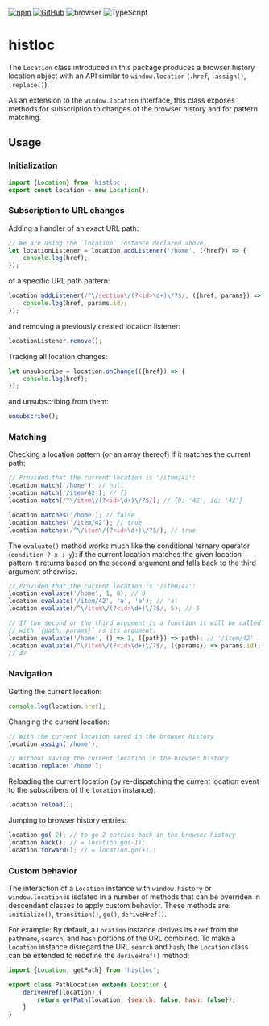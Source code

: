 [![npm](https://img.shields.io/npm/v/histloc?labelColor=royalblue&color=royalblue&style=flat-square)](https://www.npmjs.com/package/histloc) [![GitHub](https://img.shields.io/badge/-GitHub-royalblue?labelColor=royalblue&color=royalblue&style=flat-square&logo=github)](https://github.com/axtk/histloc) ![browser](https://img.shields.io/badge/browser-✓-345?labelColor=345&color=345&style=flat-square) ![TypeScript](https://img.shields.io/badge/TypeScript-✓-345?labelColor=345&color=345&style=flat-square)

# histloc

The `Location` class introduced in this package produces a browser history location object with an API similar to `window.location` (`.href`, `.assign()`, `.replace()`).

As an extension to the `window.location` interface, this class exposes methods for subscription to changes of the browser history and for pattern matching.

## Usage

### Initialization

```js
import {Location} from 'histloc';
export const location = new Location();
```

### Subscription to URL changes

Adding a handler of an exact URL path:

```js
// We are using the `location` instance declared above.
let locationListener = location.addListener('/home', ({href}) => {
    console.log(href);
});
```

of a specific URL path pattern:

```js
location.addListener(/^\/section\/(?<id>\d+)\/?$/, ({href, params}) => {
    console.log(href, params.id);
});
```

and removing a previously created location listener:

```js
locationListener.remove();
```

Tracking all location changes:

```js
let unsubscribe = location.onChange(({href}) => {
    console.log(href);
});
```

and unsubscribing from them:

```js
unsubscribe();
```

### Matching

Checking a location pattern (or an array thereof) if it matches the current path:

```js
// Provided that the current location is '/item/42':
location.match('/home'); // null
location.match('/item/42'); // {}
location.match(/^\/item\/(?<id>\d+)\/?$/); // {0: '42', id: '42'}

location.matches('/home'); // false
location.matches('/item/42'); // true
location.matches(/^\/item\/(?<id>\d+)\/?$/); // true
```

The `evaluate()` method works much like the conditional ternary operator (`condition ? x : y`): if the current location matches the given location pattern it returns based on the second argument and falls back to the third argument otherwise.

```js
// Provided that the current location is '/item/42':
location.evaluate('/home', 1, 0); // 0
location.evaluate('/item/42', 'a', 'b'); // 'a'
location.evaluate(/^\/item\/(?<id>\d+)\/?$/, 5); // 5

// If the second or the third argument is a function it will be called
// with `{path, params}` as its argument.
location.evaluate('/home', () => 1, ({path}) => path); // '/item/42'
location.evaluate(/^\/item\/(?<id>\d+)\/?$/, ({params}) => params.id);
// 42
```

### Navigation

Getting the current location:

```js
console.log(location.href);
```

Changing the current location:

```js
// With the current location saved in the browser history
location.assign('/home');
```

```js
// Without saving the current location in the browser history
location.replace('/home');
```

Reloading the current location (by re-dispatching the current location event to the subscribers of the `location` instance):

```js
location.reload();
```

Jumping to browser history entries:

```js
location.go(-2); // to go 2 entries back in the browser history
location.back(); // = location.go(-1);
location.forward(); // = location.go(+1);
```

### Custom behavior

The interaction of a `Location` instance with `window.history` or `window.location` is isolated in a number of methods that can be overriden in descendant classes to apply custom behavior. These methods are: `initialize()`, `transition()`, `go()`, `deriveHref()`.

For example: By default, a `Location` instance derives its `href` from the `pathname`, `search`, and `hash` portions of the URL combined. To make a `Location` instance disregard the URL `search` and `hash`, the `Location` class can be extended to redefine the `deriveHref()` method:

```js
import {Location, getPath} from 'histloc';

export class PathLocation extends Location {
    deriveHref(location) {
        return getPath(location, {search: false, hash: false});
    }
}
```
